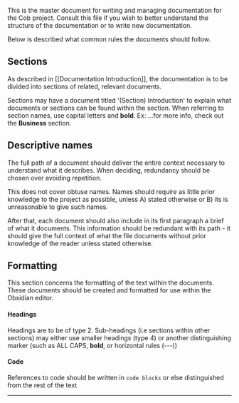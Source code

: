 This is the master document for writing and managing documentation for the Cob project. Consult this file if you wish to better understand the structure of the documentation or to write new documentation.

Below is described what common rules the documents should follow.
## Sections
As described in [[Documentation Introduction]], the documentation is to be divided into sections of related, relevant documents.

Sections may have a document titled '(Section) Introduction' to explain what documents or sections can be found within the section. When referring to section names, use capital letters and **bold**. Ex: 
	 ...for more info, check out the **Business** section.

## Descriptive names
The full path of a document should deliver the entire context necessary to understand what it describes. When deciding, redundancy should be chosen over avoiding repetition. 

This does not cover obtuse names. Names should require as little prior knowledge to the project as possible, unless A) stated otherwise or B) its is unreasonable to give such names.

After that, each document should also include in its first paragraph a brief of what it documents. This information should be redundant with its path - it should give the full context of what the file documents without prior knowledge of the reader unless stated otherwise.

## Formatting
This section concerns the formatting of the text within the documents. These documents should be created and formatted for use within the Obsidian editor. 
#### Headings
Headings are to be of type 2. Sub-headings (i.e sections within other sections) may either use smaller headings (type 4) or another distinguishing marker (such as ALL CAPS, **bold**, or horizontal rules (---)) 
#### Code
References to code should be written in `code blocks` or else distinguished from the rest of the text

---

